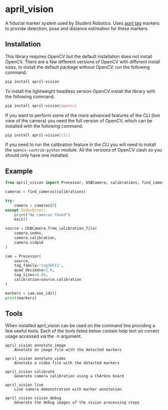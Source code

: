 # april_vision

A fiducial marker system used by Student Robotics.
Uses [april tag](https://april.eecs.umich.edu/software/apriltag) markers to provide detection, pose and distance estimation for these markers.

## Installation

This library requires OpenCV but the default installation does not install OpenCV. There are a few different versions of OpenCV with different install sizes, to install the default package without OpenCV, run the following command.

```bash
pip install april-vision
```

To install the lightweight headless version OpenCV install the library with the following command.

```bash
pip install april-vision[opencv]
```

If you want to perform some of the more advanced features of the CLI (live view of the camera) you need the full version of OpenCV, which can be installed with the following command.

```bash
pip install april-vision[cli]
```

If you need to run the calibration feature in the CLI you will need to install the `opencv-contrib-python` module. All the versions of OpenCV clash so you should only have one installed.

## Example

```python
from april_vision import Processor, USBCamera, calibrations, find_cameras

cameras = find_cameras(calibrations)

try:
    camera = cameras[0]
except IndexError:
    print("No cameras found")
    exit()

source = USBCamera.from_calibration_file(
    camera.index,
    camera.calibration,
    camera.vidpid
)

cam = Processor(
    source,
    tag_family='tag36h11',
    quad_decimate=2.0,
    tag_sizes=0.08,
    calibration=source.calibration
)

markers = cam.see_ids()
print(markers)
```

## Tools

When installed april_vision can be used on the command line providing a few useful tools. Each of the tools listed below contain help text on correct usage accessed via the `-h` argument.

```
april_vision annotate_image
    Annotate an image file with the detected markers
```
```
april_vision annotate_video
    Annotate a video file with the detected markers
```
```
april_vision calibrate
    Generate camera calibration using a ChArUco board
```
```
april_vision live
    Live camera demonstration with marker annotation
```
```
april_vision vision_debug
    Generate the debug images of the vision processing steps
```
